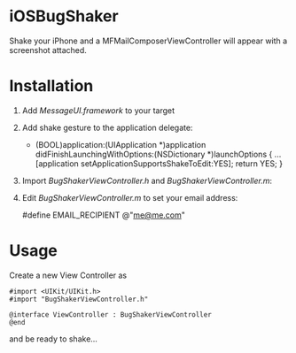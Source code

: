 iOSBugShaker
============

Shake your iPhone and a MFMailComposerViewController will appear with a screenshot attached.

# Installation

1) Add *MessageUI.framework* to your target

2) Add shake gesture to the application delegate:

    - (BOOL)application:(UIApplication *)application didFinishLaunchingWithOptions:(NSDictionary *)launchOptions {
    	...
    	[application setApplicationSupportsShakeToEdit:YES];
    	return YES;
    }

3) Import *BugShakerViewController.h* and *BugShakerViewController.m*:

4) Edit *BugShakerViewController.m* to set your email address:

    #define EMAIL_RECIPIENT @"me@me.com"


# Usage

Create a new View Controller as

    #import <UIKit/UIKit.h>
    #import "BugShakerViewController.h"
    
    @interface ViewController : BugShakerViewController
    @end

and be ready to shake...
